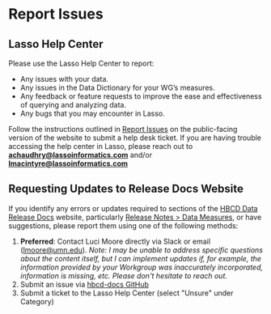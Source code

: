 # Report Issues

## Lasso Help Center
Please use the Lasso Help Center to report: 

- Any issues with your data.
- Any issues in the Data Dictionary for your WG’s measures.
- Any feedback or feature requests to improve the ease and effectiveness of querying and analyzing data. 
- Any bugs that you may encounter in Lasso.

Follow the instructions outlined in [Report Issues](https://hbcd-docs.readthedocs.io/en/latest/reportissue/) on the public-facing version of the website to submit a help desk ticket. If you are having trouble accessing the help center in Lasso, please reach out to **achaudhry@lassoinformatics.com** and/or **lmacintyre@lassoinformatics.com**

## Requesting Updates to Release Docs Website

If you identify any errors or updates required to sections of the [HBCD Data Release Docs](https://hbcd-docs.readthedocs.io/en/latest/) website, particularly [Release Notes > Data Measures](https://hbcd-docs.readthedocs.io/en/latest/measures/), or have suggestions, please report them using one of the following methods:

1. **Preferred**: Contact Luci Moore directly via Slack or email (lmoore@umn.edu). *Note: I may be unable to address specific questions about the content itself, but I can implement updates if, for example, the information provided by your Workgroup was inaccurately incorporated, information is missing, etc. Please don't hesitate to reach out.*
2. Submit an issue via [hbcd-docs GitHub](https://github.com/DCAN-Labs/hbcd-docs/issues) 
3. Submit a ticket to the Lasso Help Center (select "Unsure" under Category)
